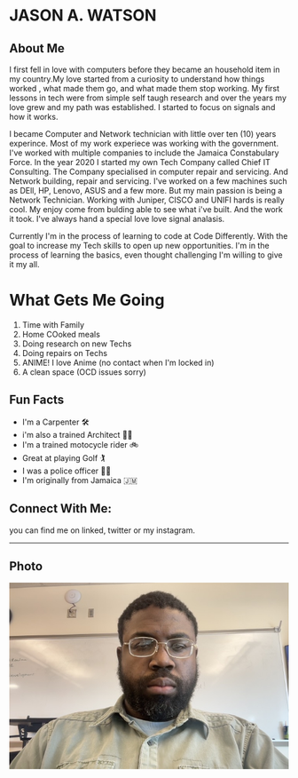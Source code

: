 # JASON A. WATSON

## About Me

I first fell in love with computers before they became an household item in my country.My love started from a curiosity to understand how things worked , what made them go, and what made them stop working. My first lessons in tech were from simple self taugh research and over the years my love grew and my path was established. I started to focus on signals and how it works.

I became Computer and Network technician with little over ten (10) years experince. Most of my work experiece was working with the government. I've worked with multiple companies to include the Jamaica Constabulary Force. In the year 2020 I started my own Tech Company called Chief IT Consulting. The Company specialised in computer repair and servicing. And Network building, repair and servicing. I've worked on a few machines such as DEll, HP, Lenovo, ASUS and a few more. But my main passion is being a Network Technician. Working with Juniper, CISCO and UNIFI hards is really cool. My enjoy come from bulding able to see what i've built. And the work it took. I've always hand a special love love signal analasis.

Currently I'm in the process of learning to code at Code Differently. With the goal to increase my Tech skills to open up new opportunities. I'm in the process of learning the basics, even thought challenging I'm willing to give it my all.

# What Gets Me Going
1. Time with Family
2. Home COoked meals
3. Doing research on new Techs
4. Doing repairs on Techs
5. ANIME! I love Anime (no contact when I'm locked in)
6. A clean space (OCD issues sorry)

## Fun Facts

- I'm a Carpenter 🛠️
- i'm also a trained Architect 🧑‍🎨
- I'm a trained motocycle rider 🚲
- Great at playing Golf 🏌️
- I was a police officer 👮‍♂️
- I'm originally from Jamaica 🇯🇲
  
## Connect With Me:
you can find me on linked, twitter or my instagram.

---

## Photo
![MyPhoto](image/MyPhoto.jpg)
